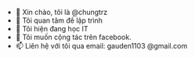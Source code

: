 - 👋 Xin chào, tôi là @chungtrz
- 👀 Tôi quan tâm đế lập trình
- 🌱 Tôi hiện đang học   IT 
- 💞️ Tôi muốn cộng tác trên  facebook.
- 📫 Liên hệ với tôi qua email: gauden1103 @gmail.com

<!---
chungtrz/chungtrz is a ✨ special ✨ repository because its `README.md` (this file) appears on your GitHub profile.
You can click the Preview link to take a look at your changes.
--->
